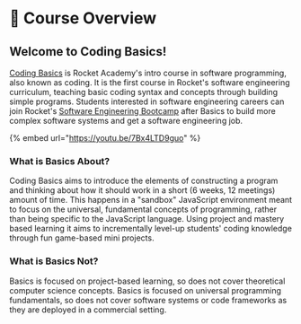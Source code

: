 # 🚀 Course Overview

## Welcome to Coding Basics!

[Coding Basics](https://rocketacademy.co/courses/basics) is Rocket Academy's intro course in software programming, also known as coding. It is the first course in Rocket's software engineering curriculum, teaching basic coding syntax and concepts through building simple programs. Students interested in software engineering careers can join Rocket's [Software Engineering Bootcamp](https://rocketacademy.co/courses/bootcamp) after Basics to build more complex software systems and get a software engineering job.

{% embed url="https://youtu.be/7Bx4LTD9guo" %}

### What is Basics About?

Coding Basics aims to introduce the elements of constructing a program and thinking about how it should work in a short (6 weeks, 12 meetings) amount of time. This happens in a "sandbox" JavaScript environment meant to focus on the universal, fundamental concepts of programming, rather than being specific to the JavaScript language. Using project and mastery based learning it aims to incrementally level-up students' coding knowledge through fun game-based mini projects.

### What is Basics Not?

Basics is focused on project-based learning, so does not cover theoretical computer science concepts. Basics is focused on universal programming fundamentals, so does not cover software systems or code frameworks as they are deployed in a commercial setting.
